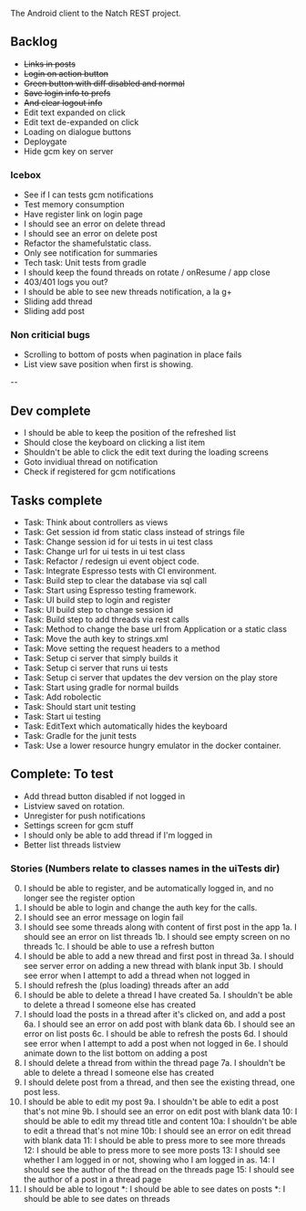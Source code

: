 The Android client to the Natch REST project.

## Backlog  
* ~~Links in posts~~
* ~~Login on action button~~
* ~~Green button with diff disabled and normal~~
* ~~Save login info to prefs~~
* ~~And clear logout info~~
* Edit text expanded on click
* Edit text de-expanded on click
* Loading on dialogue buttons
* Deploygate
* Hide gcm key on server

### Icebox

* See if I can tests gcm notifications
* Test memory consumption
* Have register link on login page
* I should see an error on delete thread 
* I should see an error on delete post 
* Refactor the shamefulstatic class.
* Only see notification for summaries
* Tech task: Unit tests from gradle
* I should keep the found threads on rotate / onResume / app close
* 403/401 logs you out?
* I should be able to see new threads notification, a la g+ 
* Sliding add thread 
* Sliding add post

### Non criticial bugs

* Scrolling to bottom of posts when pagination in place fails
* List view save position when first is showing.

--

## Dev complete

* I should be able to keep the position of the refreshed list
* Should close the keyboard on clicking a list item
* Shouldn't be able to click the edit text during the loading screens
* Goto invidiual thread on notification
* Check if registered for gcm notifications

## Tasks complete

* Task: Think about controllers as views
* Task: Get session id from static class instead of strings file
* Task: Change session id for ui tests in ui test class
* Task: Change url for ui tests in ui test class
* Task: Refactor / redesign ui event object code.
* Task: Integrate Espresso tests with CI environment.
* Task: Build step to clear the database via sql call
* Task: Start using Espresso testing framework.
* Task: UI build step to login and register
* Task: UI build step to change session id
* Task: Build step to add threads via rest calls
* Task: Method to change the base url from Application or a static class
* Task: Move the auth key to strings.xml
* Task: Move setting the request headers to a method
* Task: Setup ci server that simply builds it
* Task: Setup ci server that runs ui tests
* Task: Setup ci server that updates the dev version on the play store
* Task: Start using gradle for normal builds
* Task: Add robolectic
* Task: Should start unit testing
* Task: Start ui testing
* Task: EditText which automatically hides the keyboard
* Task: Gradle for the junit tests
* Task: Use a lower resource hungry emulator in the docker container.

## Complete: To test

* Add thread button disabled if not logged in
* Listview saved on rotation.
* Unregister for push notifications
* Settings screen for gcm stuff
* I should only be able to add thread if I'm logged in
* Better list threads listview

### Stories (Numbers relate to classes names in the uiTests dir)

00.  I should be able to register, and be automatically logged in, and no longer see the register option
0.   I should be able to login and change the auth key for the calls.
0.   I should see an error message on login fail
1.   I should see some threads along with content of first post in the app
1a.  I should see an error on list threads 
1b.  I should see empty screen on no threads
1c.  I should be able to use a refresh button
3.   I should be able to add a new thread and first post in thread
3a.  I should see server error on adding a new thread with blank input
3b.  I should see error when I attempt to add a thread when not logged in
4.   I should refresh the (plus loading) threads after an add
5.   I should be able to delete a thread I have created 
5a.  I shouldn't be able to delete a thread I someone else has created 
6.   I should load the posts in a thread after it's clicked on, and add a post
6a.  I should see an error on add post with blank data
6b.  I should see an error on list posts
6c.  I should be able to refresh the posts 
6d.  I should see error when I attempt to add a post when not logged in
6e.  I should animate down to the list bottom on adding a post
7.   I should delete a thread from within the thread page
7a.  I shouldn't be able to delete a thread I someone else has created 
8.   I should delete post from a thread, and then see the existing thread, one post less.
9.   I should be able to edit my post
9a.  I shouldn't be able to edit a post that's not mine
9b.  I should see an error on edit post with blank data 
10:  I should be able to edit my thread title and content
10a: I shouldn't be able to edit a thread that's not mine
10b: I should see an error on edit thread with blank data
11:  I should be able to press more to see more threads
12:  I should be able to press more to see more posts 
13:  I should see whether I am logged in or not, showing who I am logged in as.
14:  I should see the author of the thread on the threads page
15:  I should see the author of a post in a thread page
16.  I should be able to logout
*:   I should be able to see dates on posts
*:   I should be able to see dates on threads
